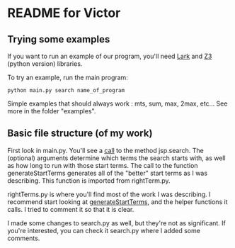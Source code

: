 # README for Victor

## Trying some examples

If you want to run an example of our program, you'll need [Lark](https://github.com/lark-parser/lark) and [Z3](https://github.com/Z3Prover/z3) (python version) libraries.

To try an example, run the main program:

``python main.py search name_of_program``

Simple examples that should always work : mts, sum, max, 2max, etc... See more in the folder "examples".

## Basic file structure (of my work)

First look in main.py. You'll see a [call](https://github.com/stroudgr/par-join-search/blob/8b2c4f408d135445c975a5ebb6fc0ec1ce50dfd9/main.py#L55) to the method jsp.search. The (optional) arguments determine which terms the search starts with, as well as how long to run with those start terms. The call to the function generateStartTerms generates all of the "better" start terms as I was describing. This function is imported from rightTerm.py.

rightTerms.py is where you'll find most of the work I was describing. I recommend start looking at [generateStartTerms](https://github.com/stroudgr/par-join-search/blob/8b2c4f408d135445c975a5ebb6fc0ec1ce50dfd9/rightTerm.py#L120), and the helper functions it calls. I tried to comment it so that it is clear.

I made some changes to search.py as well, but they're not as significant. If you're interested, you can check it search.py where I added some comments.
